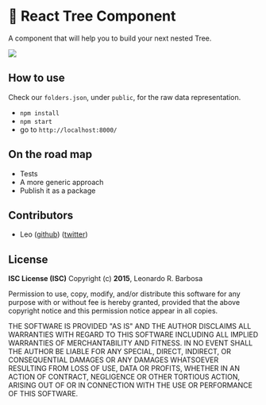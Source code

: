 # :evergreen_tree: React Tree Component

A component that will help you to build your next nested Tree.

![](http://leo.d.pr/1hEgM+)

## How to use

Check our `folders.json`, under `public`, for the raw data representation.

- `npm install`
- `npm start`
- go to `http://localhost:8000/`

## On the road map

- Tests
- A more generic approach
- Publish it as a package

## Contributors

- Leo ([github](https://github.com/leonardorb)) ([twitter](https://twitter.com/leonardorb))

## License

**ISC License (ISC)**
Copyright (c) **2015**, Leonardo R. Barbosa

Permission to use, copy, modify, and/or distribute this software for any purpose with or without fee is hereby granted, provided that the above copyright notice and this permission notice appear in all copies.

THE SOFTWARE IS PROVIDED "AS IS" AND THE AUTHOR DISCLAIMS ALL WARRANTIES WITH REGARD TO THIS SOFTWARE INCLUDING ALL IMPLIED WARRANTIES OF MERCHANTABILITY AND FITNESS. IN NO EVENT SHALL THE AUTHOR BE LIABLE FOR ANY SPECIAL, DIRECT, INDIRECT, OR CONSEQUENTIAL DAMAGES OR ANY DAMAGES WHATSOEVER RESULTING FROM LOSS OF USE, DATA OR PROFITS, WHETHER IN AN ACTION OF CONTRACT, NEGLIGENCE OR OTHER TORTIOUS ACTION, ARISING OUT OF OR IN CONNECTION WITH THE USE OR PERFORMANCE OF THIS SOFTWARE.